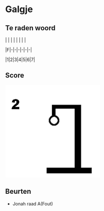 # Galgje

## Te raden woord

| | | | | | | |

|F|-|-|-|-|-|-|

|1|2|3|4|5|6|7|

## Score
![gallow](./images/2.png)

## Beurten
* Jonah raad A(Fout)